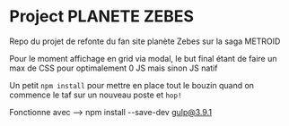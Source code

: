 # Project PLANETE ZEBES 

Repo du projet de refonte du fan site planète Zebes sur la saga METROID 

Pour le moment affichage en grid via modal, le but final étant de faire un max de CSS pour optimalement 0 JS mais sinon JS natif

Un petit `npm install` pour mettre en place tout le bouzin quand on commence le taf sur un nouveau poste et `hop!` 

Fonctionne avec --> npm install --save-dev gulp@3.9.1
